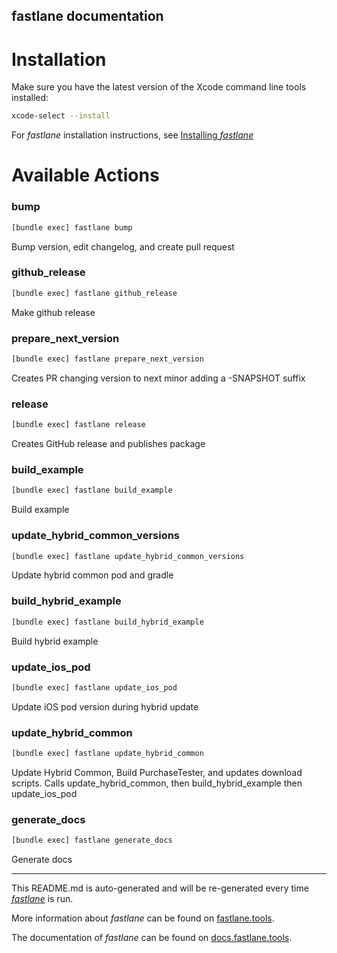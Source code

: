 fastlane documentation
----

# Installation

Make sure you have the latest version of the Xcode command line tools installed:

```sh
xcode-select --install
```

For _fastlane_ installation instructions, see [Installing _fastlane_](https://docs.fastlane.tools/#installing-fastlane)

# Available Actions

### bump

```sh
[bundle exec] fastlane bump
```

Bump version, edit changelog, and create pull request

### github_release

```sh
[bundle exec] fastlane github_release
```

Make github release

### prepare_next_version

```sh
[bundle exec] fastlane prepare_next_version
```

Creates PR changing version to next minor adding a -SNAPSHOT suffix

### release

```sh
[bundle exec] fastlane release
```

Creates GitHub release and publishes package

### build_example

```sh
[bundle exec] fastlane build_example
```

Build example

### update_hybrid_common_versions

```sh
[bundle exec] fastlane update_hybrid_common_versions
```

Update hybrid common pod and gradle

### build_hybrid_example

```sh
[bundle exec] fastlane build_hybrid_example
```

Build hybrid example

### update_ios_pod

```sh
[bundle exec] fastlane update_ios_pod
```

Update iOS pod version during hybrid update

### update_hybrid_common

```sh
[bundle exec] fastlane update_hybrid_common
```

Update Hybrid Common, Build PurchaseTester, and updates download scripts. Calls update_hybrid_common, then build_hybrid_example then update_ios_pod

### generate_docs

```sh
[bundle exec] fastlane generate_docs
```

Generate docs

----

This README.md is auto-generated and will be re-generated every time [_fastlane_](https://fastlane.tools) is run.

More information about _fastlane_ can be found on [fastlane.tools](https://fastlane.tools).

The documentation of _fastlane_ can be found on [docs.fastlane.tools](https://docs.fastlane.tools).
